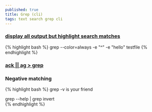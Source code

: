 ```yaml
---
published: true
title: Grep (cli)
tags: text search grep cli
---
```

### [display all output but highlight search matches](https://superuser.com/questions/914856/grep-display-all-output-but-highlight-search-matches)

{% highlight bash %}
grep --color=always -e "^" -e "hello" testfile
{% endhighlight %}

### [ack || ag > grep](https://remysharp.com/2018/08/23/cli-improved#ack--ag--grep)

### Negative matching

{% highlight bash %}
grep -v is your friend

grep --help | grep invert  
{% endhighlight %}
